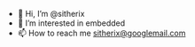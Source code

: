 - 👋 Hi, I’m @sitherix
- 👀 I’m interested in embedded 
- 📫 How to reach me sitherix@googlemail.com

<!---
sitherix/sitherix is a ✨ special ✨ repository because its `README.md` (this file) appears on your GitHub profile.
You can click the Preview link to take a look at your changes.
--->
